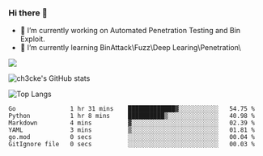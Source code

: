 ### Hi there 👋

- 🔭 I’m currently working on Automated Penetration Testing and Bin Exploit.
- 🌱 I’m currently learning BinAttack\Fuzz\Deep Learing\Penetration\

![](https://img.shields.io/badge/python-3.9-orange?style=for-the-badge&logo=python&logoColor=orange)

![ch3cke's GitHub stats](https://github-readme-stats.vercel.app/api?username=ch3cke&show_icons=true&theme=radical)

![Top Langs](https://github-readme-stats.vercel.app/api/top-langs/?username=anuraghazra&layout=compact&theme=radical)
<!--START_SECTION:waka-->

```text
Go               1 hr 31 mins    █████████████▓░░░░░░░░░░░   54.75 %
Python           1 hr 8 mins     ██████████▒░░░░░░░░░░░░░░   40.98 %
Markdown         4 mins          ▓░░░░░░░░░░░░░░░░░░░░░░░░   02.39 %
YAML             3 mins          ▒░░░░░░░░░░░░░░░░░░░░░░░░   01.81 %
go.mod           0 secs          ░░░░░░░░░░░░░░░░░░░░░░░░░   00.04 %
GitIgnore file   0 secs          ░░░░░░░░░░░░░░░░░░░░░░░░░   00.03 %
```

<!--END_SECTION:waka-->
